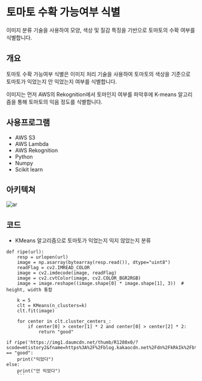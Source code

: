# 토마토 수확 가능여부 식별
이미지 분류 기술을 사용하여 모양, 색상 및 질감 특징을 기반으로 토마토의 수확 여부를 식별합니다.


## 개요
토마토 수확 가능여부 식별은 이미지 처리 기술을 사용하여 토마토의 색상을 기준으로 토마토가 익었는지 안 익었는지 여부를 식별합니다. 

이미지는 먼저 AWS의 Rekognition에서 토마인지 여부를 파악후에 K-means 알고리즘을 통해 토마토의 익음 정도를 식별합니다.

## 사용프로그램
- AWS S3
- AWS Lambda
- AWS Rekognition
- Python
- Numpy
- Scikit learn

## 아키텍쳐
![ar](https://user-images.githubusercontent.com/102707438/170937122-cf18c49a-1d09-428b-a607-cf3d3edf34d2.png)


## 코드
- KMeans 알고리즘으로 토마토가 익었는지 익지 않았는지 분류
```
def ripe(url):
    resp = urlopen(url)
    image = np.asarray(bytearray(resp.read()), dtype="uint8")
    readFlag = cv2.IMREAD_COLOR
    image = cv2.imdecode(image, readFlag)
    image = cv2.cvtColor(image, cv2.COLOR_BGR2RGB)
    image = image.reshape((image.shape[0] * image.shape[1], 3))  # height, width 통합

    k = 5
    clt = KMeans(n_clusters=k)
    clt.fit(image)

    for center in clt.cluster_centers_:
        if center[0] > center[1] * 2 and center[0] > center[2] * 2:
            return "good"

if ripe('https://img1.daumcdn.net/thumb/R1280x0/?scode=mtistory2&fname=https%3A%2F%2Fblog.kakaocdn.net%2Fdn%2FkRkIk%2FbtrC5K0PSsC%2FwjBKkTqCI8ytVkWRVR7K9K%2Fimg.jpg') == "good":
    print("익었다")
else:
    print("안 익었다")
    ```

